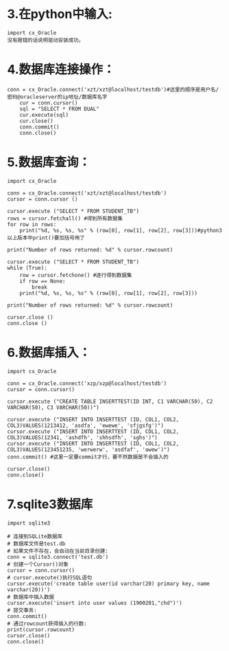 # 3.在python中输入:

    import cx_Oracle
    没有报错的话说明驱动安装成功。
# 4.数据库连接操作：

    conn = cx_Oracle.connect('xzt/xzt@localhost/testdb')#这里的顺序是用户名/密码@oracleserver的ip地址/数据库名字
        cur = conn.cursor()
        sql = "SELECT * FROM DUAL"
        cur.execute(sql)
        cur.close()
        conn.commit()
        conn.close()
# 5.数据库查询：
    import cx_Oracle  

    conn = cx_Oracle.connect('xzt/xzt@localhost/testdb')    
    cursor = conn.cursor ()  

    cursor.execute ("SELECT * FROM STUDENT_TB")  
    rows = cursor.fetchall() #得到所有数据集 
    for row in rows:  
        print("%d, %s, %s, %s" % (row[0], row[1], row[2], row[3]))#python3以上版本中print()要加括号用了

    print("Number of rows returned: %d" % cursor.rowcount)  

    cursor.execute ("SELECT * FROM STUDENT_TB")  
    while (True):  
        row = cursor.fetchone() #逐行得到数据集
        if row == None:  
            break  
        print("%d, %s, %s, %s" % (row[0], row[1], row[2], row[3])) 

    print("Number of rows returned: %d" % cursor.rowcount)

    cursor.close ()  
    conn.close () 
# 6.数据库插入：
    import cx_Oracle  

    conn = cx_Oracle.connect('xzp/xzp@localhost/testdb')    
    cursor = conn.cursor()  

    cursor.execute ("CREATE TABLE INSERTTEST(ID INT, C1 VARCHAR(50), C2 VARCHAR(50), C3 VARCHAR(50))")  

    cursor.execute ("INSERT INTO INSERTTEST (ID, COL1, COL2, COL3)VALUES(1213412, 'asdfa', 'ewewe', 'sfjgsfg')")  
    cursor.execute ("INSERT INTO INSERTTEST (ID, COL1, COL2, COL3)VALUES(12341, 'ashdfh', 'shhsdfh', 'sghs')")  
    cursor.execute ("INSERT INTO INSERTTEST (ID, COL1, COL2, COL3)VALUES(123451235, 'werwerw', 'asdfaf', 'awew')")  
    conn.commit() #这里一定要commit才行，要不然数据是不会插入的 

    cursor.close()  
    conn.close()
    
# 7.sqlite3数据库
    import sqlite3

    # 连接到SQLite数据库
    # 数据库文件是test.db
    # 如果文件不存在，会自动在当前目录创建:
    conn = sqlite3.connect('test.db')
    # 创建一个Cursor()对象
    cursor = conn.cursor()
    # cursor.execute()执行SQL语句
    cursor.execute('create table user(id varchar(20) primary key, name varchar(20))')
    # 数据库中插入数据
    cursor.execute('insert into user values (1900201,"chd")')
    # 提交事务:
    conn.commit()
    # 通过rowcount获得插入的行数:
    print(cursor.rowcount)
    cursor.close()
    conn.close()

